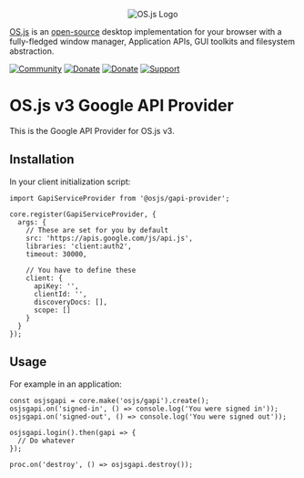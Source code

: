 <p align="center">
  <img alt="OS.js Logo" src="https://raw.githubusercontent.com/os-js/gfx/master/logo-big.png" />
</p>

[OS.js](https://www.os-js.org/) is an [open-source](https://raw.githubusercontent.com/os-js/OS.js/master/LICENSE) desktop implementation for your browser with a fully-fledged window manager, Application APIs, GUI toolkits and filesystem abstraction.

[![Community](https://img.shields.io/badge/join-community-green.svg)](https://community.os-js.org/)
[![Donate](https://img.shields.io/badge/liberapay-donate-yellowgreen.svg)](https://liberapay.com/os-js/)
[![Donate](https://img.shields.io/badge/paypal-donate-yellow.svg)](https://www.paypal.com/cgi-bin/webscr?cmd=_donations&business=andersevenrud%40gmail%2ecom&lc=NO&currency_code=USD&bn=PP%2dDonationsBF%3abtn_donate_SM%2egif%3aNonHosted)
[![Support](https://img.shields.io/badge/patreon-support-orange.svg)](https://www.patreon.com/user?u=2978551&ty=h&u=2978551)

# OS.js v3 Google API Provider

This is the Google API Provider for OS.js v3.

## Installation

In your client initialization script:

```
import GapiServiceProvider from '@osjs/gapi-provider';

core.register(GapiServiceProvider, {
  args: {
    // These are set for you by default
    src: 'https://apis.google.com/js/api.js',
    libraries: 'client:auth2',
    timeout: 30000,

    // You have to define these
    client: {
      apiKey: '',
      clientId: '',
      discoveryDocs: [],
      scope: []
    }
  }
});
```

## Usage

For example in an application:
```
const osjsgapi = core.make('osjs/gapi').create();
osjsgapi.on('signed-in', () => console.log('You were signed in'));
osjsgapi.on('signed-out', () => console.log('You were signed out'));

osjsgapi.login().then(gapi => {
  // Do whatever
});

proc.on('destroy', () => osjsgapi.destroy());
```

